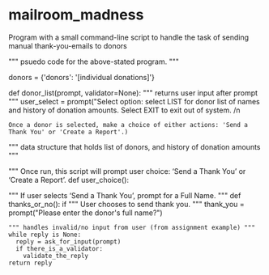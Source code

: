 # mailroom_madness

Program with a small command-line script to handle the task of sending manual thank-you-emails to donors

""" psuedo code for the above-stated program. """

donors = {'donors': '[individual donations]'}

def donor_list(prompt, validator=None):
    """ returns user input after prompt """
    user_select = prompt("Select option: select LIST for donor list of names and history of donation amounts. Select EXIT to exit out of system. /n

    Once a donor is selected, make a choice of either actions: 'Send a Thank You' or 'Create a Report'.)


""" data structure that holds list of donors, and history of donation amounts """


""" Once run, this script will prompt user choice: ‘Send a Thank You’ or ‘Create a Report’.
def user_choice():


""" If user selects ‘Send a Thank You’, prompt for a Full Name. """
def thanks_or_no():
    if
    """ User chooses to send thank you. """
    thank_you = prompt("Please enter the donor's full name?")




    """ handles invalid/no input from user (from assignment example) """
    while reply is None:
      reply = ask_for_input(prompt)
      if there_is_a_validator:
        validate_the_reply
    return reply

<!-- def get_user_input(prompt, validator=None):
    """return the value input by a user prompted by `prompt`

    optionally, validate the input with a function `validator` which must
    take one argument, the input from the user and must return the input if
    valid, and None if not valid
    """
    reply = None
    while reply is None:
        reply = ask_for_input(prompt)
        if there_is_a_validator:
            validate_the_reply
    return reply -->
